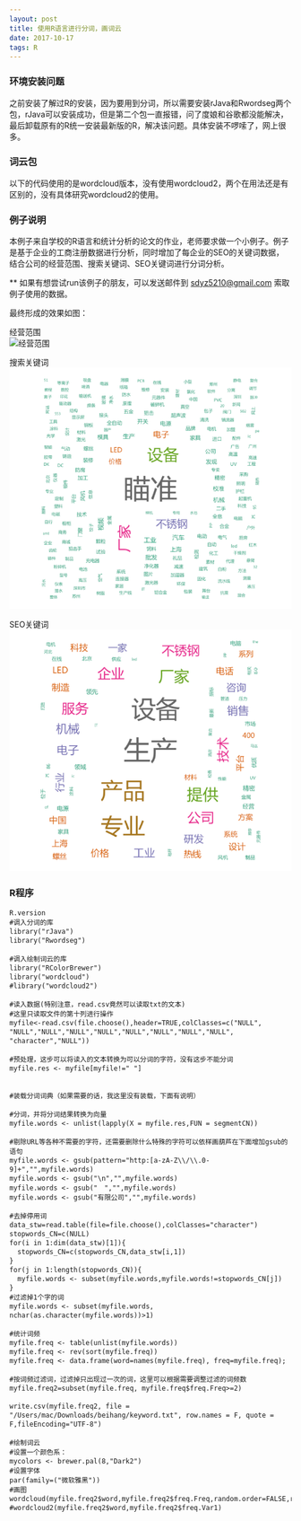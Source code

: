 ```yaml
---
layout: post  
title: 使用R语言进行分词，画词云
date: 2017-10-17 
tags: R
--- 
```



### 环境安装问题

之前安装了解过R的安装，因为要用到分词，所以需要安装rJava和Rwordseg两个包，rJava可以安装成功，但是第二个包一直报错，问了度娘和谷歌都没能解决，最后卸载原有的R统一安装最新版的R，解决该问题。具体安装不啰嗦了，网上很多。

### 词云包

以下的代码使用的是wordcloud版本，没有使用wordcloud2，两个在用法还是有区别的，没有具体研究wordcloud2的使用。

### 例子说明

本例子来自学校的R语言和统计分析的论文的作业，老师要求做一个小例子。例子是基于企业的工商注册数据进行分析，同时增加了每企业的SEO的关键词数据，结合公司的经营范围、搜索关键词、SEO关键词进行分词分析。

** 如果有想尝试run该例子的朋友，可以发送邮件到 sdyz5210@gmail.com 索取 例子使用的数据。  

最终形成的效果如图：  

经营范围  
![经营范围](../../../../images/posts/R_wordcloud_1.png)

搜索关键词  
![搜索关键词](../../images/posts/R_wordcloud_2.png)

SEO关键词  
![SEO关键词](../../images/posts/R_wordcloud_3.png)

### R程序


```
R.version
#调入分词的库
library("rJava")
library("Rwordseg")

#调入绘制词云的库
library("RColorBrewer")
library("wordcloud")
#library("wordcloud2")

#读入数据(特别注意，read.csv竟然可以读取txt的文本)
#这里只读取文件的第十列进行操作
myfile<-read.csv(file.choose(),header=TRUE,colClasses=c("NULL", "NULL","NULL","NULL","NULL","NULL","NULL","NULL","NULL", "character","NULL"))

#预处理，这步可以将读入的文本转换为可以分词的字符，没有这步不能分词
myfile.res <- myfile[myfile!=" "]


#装载分词词典（如果需要的话，我这里没有装载，下面有说明）

#分词，并将分词结果转换为向量
myfile.words <- unlist(lapply(X = myfile.res,FUN = segmentCN))

#剔除URL等各种不需要的字符，还需要删除什么特殊的字符可以依样画葫芦在下面增加gsub的语句
myfile.words <- gsub(pattern="http:[a-zA-Z\\/\\.0-9]+","",myfile.words)
myfile.words <- gsub("\n","",myfile.words)
myfile.words <- gsub("　","",myfile.words)
myfile.words <- gsub("有限公司","",myfile.words)

#去掉停用词
data_stw=read.table(file=file.choose(),colClasses="character")
stopwords_CN=c(NULL)
for(i in 1:dim(data_stw)[1]){
  stopwords_CN=c(stopwords_CN,data_stw[i,1])
}
for(j in 1:length(stopwords_CN)){
  myfile.words <- subset(myfile.words,myfile.words!=stopwords_CN[j])
}
#过滤掉1个字的词
myfile.words <- subset(myfile.words, nchar(as.character(myfile.words))>1)

#统计词频
myfile.freq <- table(unlist(myfile.words))
myfile.freq <- rev(sort(myfile.freq))
myfile.freq <- data.frame(word=names(myfile.freq), freq=myfile.freq);

#按词频过滤词，过滤掉只出现过一次的词，这里可以根据需要调整过滤的词频数
myfile.freq2=subset(myfile.freq, myfile.freq$freq.Freq>=2)

write.csv(myfile.freq2, file = "/Users/mac/Downloads/beihang/keyword.txt", row.names = F, quote = F,fileEncoding="UTF-8")

#绘制词云
#设置一个颜色系：
mycolors <- brewer.pal(8,"Dark2")
#设置字体
par(family=("微软雅黑"))
#画图
wordcloud(myfile.freq2$word,myfile.freq2$freq.Freq,random.order=FALSE,random.color=FALSE,ordered.colors=F,colors=mycolors)
#wordcloud2(myfile.freq2$word,myfile.freq2$freq.Var1)

```